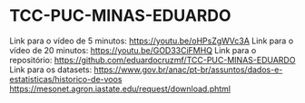# TCC-PUC-MINAS-EDUARDO

Link para o vídeo de 5 minutos: https://youtu.be/oHPsZgWVc3A 
Link para o vídeo de 20 minutos: https://youtu.be/GOD33CiFMHQ
Link para o repositório: https://github.com/eduardocruzmf/TCC-PUC-MINAS-EDUARDO 
Link para os datasets: https://www.gov.br/anac/pt-br/assuntos/dados-e-estatisticas/historico-de-voos https://mesonet.agron.iastate.edu/request/download.phtml
